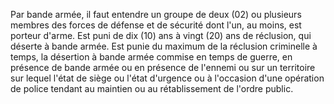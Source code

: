 Par bande armée, il faut entendre un groupe de deux (02) ou plusieurs membres des forces de défense et de sécurité dont l'un, au moins, est porteur d'arme.
Est puni de dix (10) ans à vingt (20) ans de réclusion, qui déserte à bande armée.
Est punie du maximum de la réclusion criminelle à temps, la désertion à bande armée commise en temps de guerre, en présence de bande armée ou en présence de l'ennemi ou sur un territoire sur lequel l'état de siège ou l'état d'urgence ou à l'occasion d'une opération de police tendant au maintien ou au rétablissement de l'ordre public.